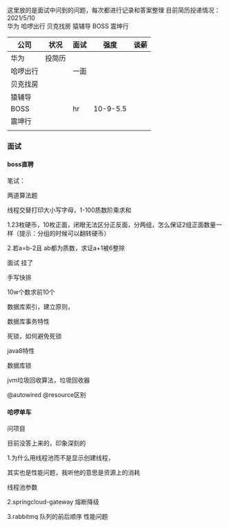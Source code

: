 这里放的是面试中问到的问题，每次都进行记录和答案整理
目前简历投递情况：
2021/5/10  
华为 
哈啰出行
贝克找房
猿辅导
BOSS
震坤行

| 公司     | 状况   | 面试 | 强度     | 谈薪 |
| -------- | ------ | ---- | -------- | ---- |
| 华为     | 投简历 |      |          |      |
| 哈啰出行 |        | 一面 |          |      |
| 贝克找房 |        |      |          |      |
| 猿辅导   |        |      |          |      |
| BOSS     |        | hr   | 10-9-5.5 |      |
| 震坤行   |        |      |          |      |
|          |        |      |          |      |

### 面试

#### boss直聘

笔试：

两道算法题

线程交替打印大小写字母，1-100质数阶乘求和

1.23枚硬币，10枚正面，闭眼无法区分正反面，分两组，怎么保证2组正面数量一样（提示：分组的时候可以翻转硬币）

2.若a=b-2且 ab都为质数，求证a+1被6整除

面试 挂了

手写快排

10w个数求前10个

数据库索引，建立原则，

数据库事务特性

死锁，如何避免死锁

java8特性

数据库锁

jvm垃圾回收算法，垃圾回收器

@autowired @resource区别

#### 哈啰单车

问项目

目前没答上来的，印象深刻的

1.为什么用线程池而不是显示创建线程，

其实也是性能问题，我听他的意思是资源上的消耗

线程池参数

2.springcloud-gateway 熔断降级

3.rabbitmq 队列的前后顺序 性能问题



